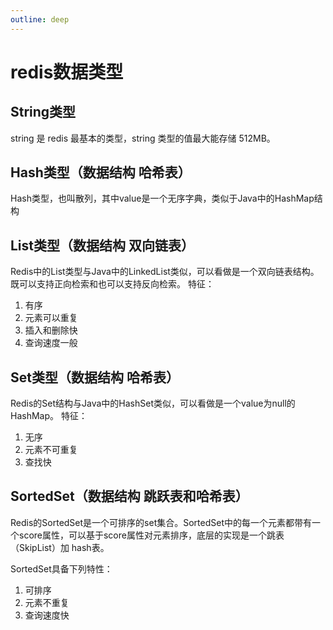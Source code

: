 ```yaml
---
outline: deep
---
```


# redis数据类型

## String类型

string 是 redis 最基本的类型，string 类型的值最大能存储 512MB。

## Hash类型（数据结构 哈希表）

Hash类型，也叫散列，其中value是一个无序字典，类似于Java中的HashMap结构

## List类型（数据结构 双向链表）

Redis中的List类型与Java中的LinkedList类似，可以看做是一个双向链表结构。既可以支持正向检索和也可以支持反向检索。
特征：

1. 有序
2. 元素可以重复
3. 插入和删除快
4. 查询速度一般

## Set类型（数据结构 哈希表）

Redis的Set结构与Java中的HashSet类似，可以看做是一个value为null的HashMap。
特征：

1. 无序
2. 元素不可重复
3. 查找快

## SortedSet（数据结构 跳跃表和哈希表）

Redis的SortedSet是一个可排序的set集合。SortedSet中的每一个元素都带有一个score属性，可以基于score属性对元素排序，底层的实现是一个跳表（SkipList）加 hash表。

SortedSet具备下列特性：

1. 可排序
2. 元素不重复
3. 查询速度快


